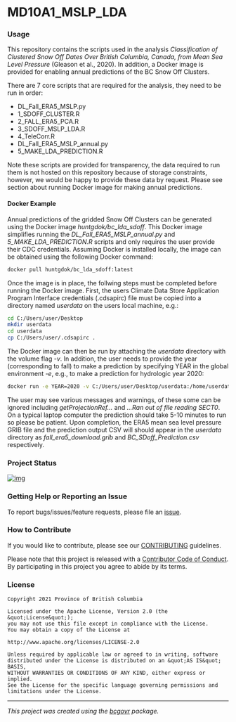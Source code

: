 <!-- Add a project state badge
See https://github.com/BCDevExchange/Our-Project-Docs/blob/master/discussion/projectstates.md
If you have bcgovr installed and you use RStudio, click the 'Insert BCDevex Badge' Addin. -->

MD10A1\_MSLP\_LDA
=================

### Usage

This repository contains the scripts used in the analysis
*Classification of Clustered Snow Off Dates Over British Columbia,
Canada, from Mean Sea Level Pressure* (Gleason et al., 2020). In
addition, a Docker image is provided for enabling annual predictions of
the BC Snow Off Clusters.

There are 7 core scripts that are required for the analysis, they need
to be run in order:

-   DL\_Fall\_ERA5\_MSLP.py
-   1\_SDOFF\_CLUSTER.R
-   2\_FALL\_ERA5\_PCA.R
-   3\_SDOFF\_MSLP\_LDA.R
-   4\_TeleCorr.R
-   DL\_Fall\_ERA5\_MSLP\_annual.py
-   5\_MAKE\_LDA\_PREDICTION.R

Note these scripts are provided for transparency, the data required to
run them is not hosted on this repository because of storage
constraints, however, we would be happy to provide these data by
request. Please see section about running Docker image for making annual
predictions.

#### Docker Example

Annual predictions of the gridded Snow Off Clusters can be generated
using the Docker image *huntgdok/bc\_lda\_sdoff*. This Docker image
simplifies running the *DL\_Fall\_ERA5\_MSLP\_annual.py* and
*5\_MAKE\_LDA\_PREDICTION.R* scripts and only requires the user provide
their CDC credentials. Assuming Docker is installed locally, the image
can be obtained using the following Docker command:

``` bash
docker pull huntgdok/bc_lda_sdoff:latest
```

Once the image is in place, the follwing steps must be completed before
running the Docker image. First, the users Climate Data Store
Application Program Interface credentials (.cdsapirc) file must be
copied into a directory named *userdata* on the users local machine,
e.g.:

``` bash
cd C:/Users/user/Desktop
mkdir userdata
cd userdata
cp C:/Users/user/.cdsapirc .
```

The Docker image can then be run by attaching the *userdata* directory
with the volume flag *-v*. In addition, the user needs to provide the
year (corresponding to fall) to make a prediction by specifying YEAR in
the global environment *-e*, e.g., to make a prediction for hydrologic
year 2020:

``` bash
docker run -e YEAR=2020 -v C:/Users/user/Desktop/userdata:/home/userdata huntgdok/bc_lda_sdoff:latest
```

The user may see various messages and warnings, of these some can be
ignored including *getProjectionRef…* and *…Ran out of file reading
SECT0*. On a typical laptop computer the prediction should take 5-10
minutes to run so please be patient. Upon completion, the ERA5 mean sea
level pressure GRIB file and the prediction output CSV will should
appear in the *userdata* directory as *fall\_era5\_download.grib* and
*BC\_SDoff\_Prediction.csv* respectively.

### Project Status

[![img](https://img.shields.io/badge/Lifecycle-Maturing-007EC6)](https://github.com/bcgov/repomountie/blob/master/doc/lifecycle-badges.md)

### Getting Help or Reporting an Issue

To report bugs/issues/feature requests, please file an
[issue](https://github.com/bcgov/MD10A1_MSLP_LDA/issues/).

### How to Contribute

If you would like to contribute, please see our
[CONTRIBUTING](CONTRIBUTING.md) guidelines.

Please note that this project is released with a [Contributor Code of
Conduct](CODE_OF_CONDUCT.md). By participating in this project you agree
to abide by its terms.

### License

    Copyright 2021 Province of British Columbia

    Licensed under the Apache License, Version 2.0 (the &quot;License&quot;);
    you may not use this file except in compliance with the License.
    You may obtain a copy of the License at

    http://www.apache.org/licenses/LICENSE-2.0

    Unless required by applicable law or agreed to in writing, software distributed under the License is distributed on an &quot;AS IS&quot; BASIS,
    WITHOUT WARRANTIES OR CONDITIONS OF ANY KIND, either express or implied.
    See the License for the specific language governing permissions and limitations under the License.

------------------------------------------------------------------------

*This project was created using the
[bcgovr](https://github.com/bcgov/bcgovr) package.*
